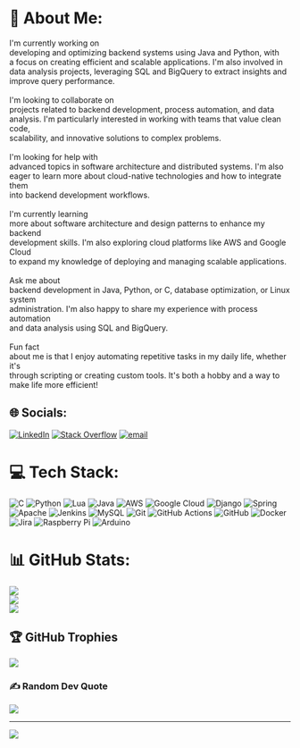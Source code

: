 # 💫 About Me:
I'm currently working on<br>developing and optimizing backend systems using Java and Python, with <br>a focus on creating efficient and scalable applications. I'm also involved in <br>data analysis projects, leveraging SQL and BigQuery to extract insights and <br>improve query performance.<br><br>I'm looking to collaborate on<br>projects related to backend development, process automation, and data <br>analysis. I'm particularly interested in working with teams that value clean code, <br>scalability, and innovative solutions to complex problems.<br><br>I'm looking for help with<br>advanced topics in software architecture and distributed systems. I'm also <br>eager to learn more about cloud-native technologies and how to integrate them <br>into backend development workflows.<br><br>I'm currently learning <br>more about software architecture and design patterns to enhance my backend <br>development skills. I'm also exploring cloud platforms like AWS and Google Cloud <br>to expand my knowledge of deploying and managing scalable applications.<br><br>Ask me about<br>backend development in Java, Python, or C, database optimization, or Linux system<br>administration. I'm also happy to share my experience with process automation <br>and data analysis using SQL and BigQuery.<br><br>Fun fact<br>about me is that I enjoy automating repetitive tasks in my daily life, whether it's <br>through scripting or creating custom tools. It's both a hobby and a way to <br>make life more efficient!


## 🌐 Socials:
[![LinkedIn](https://img.shields.io/badge/LinkedIn-%230077B5.svg?logo=linkedin&logoColor=white)](https://linkedin.com/in/www.linkedin.com/in/damian-posada-) [![Stack Overflow](https://img.shields.io/badge/-Stackoverflow-FE7A16?logo=stack-overflow&logoColor=white)](https://stackoverflow.com/users/https://stackoverflow.com/users/17776834/damian-posada?tab=profile) [![email](https://img.shields.io/badge/Email-D14836?logo=gmail&logoColor=white)](mailto:damianposada82@gmail.com) 

# 💻 Tech Stack:
![C](https://img.shields.io/badge/c-%2300599C.svg?style=for-the-badge&logo=c&logoColor=white) ![Python](https://img.shields.io/badge/python-3670A0?style=for-the-badge&logo=python&logoColor=ffdd54) ![Lua](https://img.shields.io/badge/lua-%232C2D72.svg?style=for-the-badge&logo=lua&logoColor=white) ![Java](https://img.shields.io/badge/java-%23ED8B00.svg?style=for-the-badge&logo=openjdk&logoColor=white) ![AWS](https://img.shields.io/badge/AWS-%23FF9900.svg?style=for-the-badge&logo=amazon-aws&logoColor=white) ![Google Cloud](https://img.shields.io/badge/GoogleCloud-%234285F4.svg?style=for-the-badge&logo=google-cloud&logoColor=white) ![Django](https://img.shields.io/badge/django-%23092E20.svg?style=for-the-badge&logo=django&logoColor=white) ![Spring](https://img.shields.io/badge/spring-%236DB33F.svg?style=for-the-badge&logo=spring&logoColor=white) ![Apache](https://img.shields.io/badge/apache-%23D42029.svg?style=for-the-badge&logo=apache&logoColor=white) ![Jenkins](https://img.shields.io/badge/jenkins-%232C5263.svg?style=for-the-badge&logo=jenkins&logoColor=white) ![MySQL](https://img.shields.io/badge/mysql-4479A1.svg?style=for-the-badge&logo=mysql&logoColor=white) ![Git](https://img.shields.io/badge/git-%23F05033.svg?style=for-the-badge&logo=git&logoColor=white) ![GitHub Actions](https://img.shields.io/badge/github%20actions-%232671E5.svg?style=for-the-badge&logo=githubactions&logoColor=white) ![GitHub](https://img.shields.io/badge/github-%23121011.svg?style=for-the-badge&logo=github&logoColor=white) ![Docker](https://img.shields.io/badge/docker-%230db7ed.svg?style=for-the-badge&logo=docker&logoColor=white) ![Jira](https://img.shields.io/badge/jira-%230A0FFF.svg?style=for-the-badge&logo=jira&logoColor=white) ![Raspberry Pi](https://img.shields.io/badge/-Raspberry_Pi-C51A4A?style=for-the-badge&logo=Raspberry-Pi) ![Arduino](https://img.shields.io/badge/-Arduino-00979D?style=for-the-badge&logo=Arduino&logoColor=white)
# 📊 GitHub Stats:
![](https://github-readme-stats.vercel.app/api?username=damianp91&theme=onedark&hide_border=false&include_all_commits=true&count_private=false)<br/>
![](https://github-readme-streak-stats.herokuapp.com/?user=damianp91&theme=onedark&hide_border=false)<br/>
![](https://github-readme-stats.vercel.app/api/top-langs/?username=damianp91&theme=onedark&hide_border=false&include_all_commits=true&count_private=false&layout=compact)

## 🏆 GitHub Trophies
![](https://github-profile-trophy.vercel.app/?username=damianp91&theme=gruvbox&no-frame=false&no-bg=false&margin-w=4)

### ✍️ Random Dev Quote
![](https://quotes-github-readme.vercel.app/api?type=vetical&theme=gruvbox)

---
[![](https://visitcount.itsvg.in/api?id=damianp91&icon=0&color=0)](https://visitcount.itsvg.in)

<!-- Proudly created with GPRM ( https://gprm.itsvg.in ) -->
